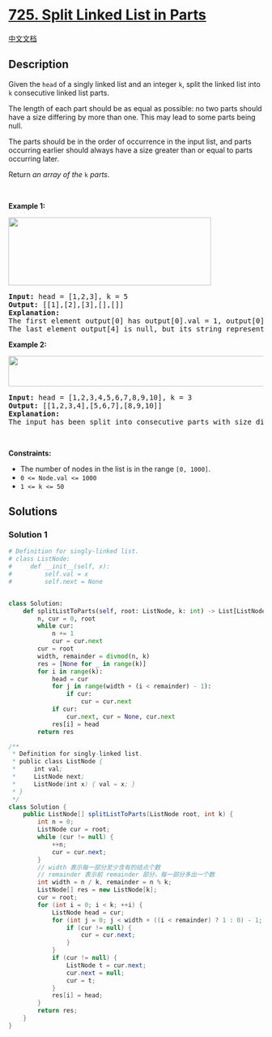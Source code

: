 # [725. Split Linked List in Parts](https://leetcode.com/problems/split-linked-list-in-parts)

[中文文档](/solution/0700-0799/0725.Split%20Linked%20List%20in%20Parts/README.md)

<!-- tags:Linked List -->

## Description

<p>Given the <code>head</code> of a singly linked list and an integer <code>k</code>, split the linked list into <code>k</code> consecutive linked list parts.</p>

<p>The length of each part should be as equal as possible: no two parts should have a size differing by more than one. This may lead to some parts being null.</p>

<p>The parts should be in the order of occurrence in the input list, and parts occurring earlier should always have a size greater than or equal to parts occurring later.</p>

<p>Return <em>an array of the </em><code>k</code><em> parts</em>.</p>

<p>&nbsp;</p>
<p><strong class="example">Example 1:</strong></p>
<img alt="" src="./images/split1-lc.jpg" style="width: 400px; height: 134px;" />
<pre>
<strong>Input:</strong> head = [1,2,3], k = 5
<strong>Output:</strong> [[1],[2],[3],[],[]]
<strong>Explanation:</strong>
The first element output[0] has output[0].val = 1, output[0].next = null.
The last element output[4] is null, but its string representation as a ListNode is [].
</pre>

<p><strong class="example">Example 2:</strong></p>
<img alt="" src="./images/split2-lc.jpg" style="width: 600px; height: 60px;" />
<pre>
<strong>Input:</strong> head = [1,2,3,4,5,6,7,8,9,10], k = 3
<strong>Output:</strong> [[1,2,3,4],[5,6,7],[8,9,10]]
<strong>Explanation:</strong>
The input has been split into consecutive parts with size difference at most 1, and earlier parts are a larger size than the later parts.
</pre>

<p>&nbsp;</p>
<p><strong>Constraints:</strong></p>

<ul>
	<li>The number of nodes in the list is in the range <code>[0, 1000]</code>.</li>
	<li><code>0 &lt;= Node.val &lt;= 1000</code></li>
	<li><code>1 &lt;= k &lt;= 50</code></li>
</ul>

## Solutions

### Solution 1

<!-- tabs:start -->

```python
# Definition for singly-linked list.
# class ListNode:
#     def __init__(self, x):
#         self.val = x
#         self.next = None


class Solution:
    def splitListToParts(self, root: ListNode, k: int) -> List[ListNode]:
        n, cur = 0, root
        while cur:
            n += 1
            cur = cur.next
        cur = root
        width, remainder = divmod(n, k)
        res = [None for _ in range(k)]
        for i in range(k):
            head = cur
            for j in range(width + (i < remainder) - 1):
                if cur:
                    cur = cur.next
            if cur:
                cur.next, cur = None, cur.next
            res[i] = head
        return res
```

```java
/**
 * Definition for singly-linked list.
 * public class ListNode {
 *     int val;
 *     ListNode next;
 *     ListNode(int x) { val = x; }
 * }
 */
class Solution {
    public ListNode[] splitListToParts(ListNode root, int k) {
        int n = 0;
        ListNode cur = root;
        while (cur != null) {
            ++n;
            cur = cur.next;
        }
        // width 表示每一部分至少含有的结点个数
        // remainder 表示前 remainder 部分，每一部分多出一个数
        int width = n / k, remainder = n % k;
        ListNode[] res = new ListNode[k];
        cur = root;
        for (int i = 0; i < k; ++i) {
            ListNode head = cur;
            for (int j = 0; j < width + ((i < remainder) ? 1 : 0) - 1; ++j) {
                if (cur != null) {
                    cur = cur.next;
                }
            }
            if (cur != null) {
                ListNode t = cur.next;
                cur.next = null;
                cur = t;
            }
            res[i] = head;
        }
        return res;
    }
}
```

<!-- tabs:end -->

<!-- end -->
